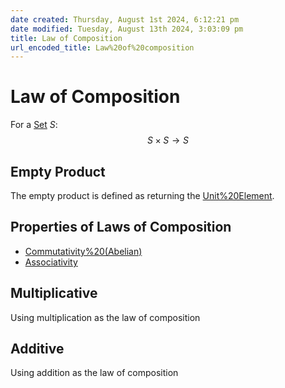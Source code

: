 ```yaml
---  
date created: Thursday, August 1st 2024, 6:12:21 pm  
date modified: Tuesday, August 13th 2024, 3:03:09 pm  
title: Law of Composition  
url_encoded_title: Law%20of%20composition  
---  
```

# Law of Composition  
For a [Set](./Sets/Set.md) $S$:  
$$S\times S \rightarrow S$$  
## Empty Product  
The empty product is defined as returning the [Unit%20Element](./Unit%2520Element.md).  
## Properties of Laws of Composition  
- [Commutativity%20(Abelian)](./Commutativity%2520(Abelian).md)  
- [Associativity](./Associativity.md)  
  
## Multiplicative  
Using multiplication as the law of composition  
  
## Additive  
Using addition as the law of composition
